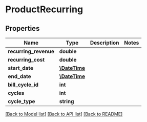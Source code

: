# ProductRecurring

## Properties
Name | Type | Description | Notes
------------ | ------------- | ------------- | -------------
**recurring_revenue** | **double** |  | 
**recurring_cost** | **double** |  | 
**start_date** | [**\DateTime**](\DateTime.md) |  | 
**end_date** | [**\DateTime**](\DateTime.md) |  | 
**bill_cycle_id** | **int** |  | 
**cycles** | **int** |  | 
**cycle_type** | **string** |  | 

[[Back to Model list]](../README.md#documentation-for-models) [[Back to API list]](../README.md#documentation-for-api-endpoints) [[Back to README]](../README.md)


